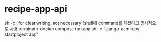 # recipe-app-api

sh -c : for clear writing, not necessary (shell에 command를 하겠다고 명시적으로 사용
terminal > docker compose run app sh -c "django-admin.py startproject app" 



